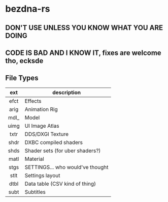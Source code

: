 # bezdna-rs

## DON'T USE UNLESS YOU KNOW WHAT YOU ARE DOING
## CODE IS BAD AND I KNOW IT, fixes are welcome tho, ecksde

## File Types

|  ext  | description                      |
| :---: | -------------------------------- |
| efct  | Effects                          |
| arig  | Animation Rig                    |
| mdl_  | Model                            |
| uimg  | UI Image Atlas                   |
| txtr  | DDS/DXGI Texture                 |
| shdr  | DXBC compiled shaders            |
| shds  | Shader sets (for uber shaders?)  |
| matl  | Material                         |
| stgs  | SETTINGS... who would've thought |
| stlt  | Settings layout                  |
| dtbl  | Data table (CSV kind of thing)   |
| subt  | Subtitles                        |